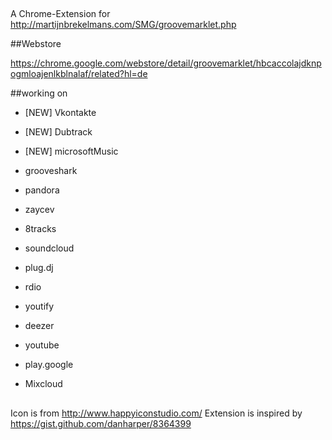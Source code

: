 ##

A Chrome-Extension for <http://martijnbrekelmans.com/SMG/groovemarklet.php>

##Webstore

<https://chrome.google.com/webstore/detail/groovemarklet/hbcaccolajdknpogmloajenlkblnalaf/related?hl=de>

##working on

*  [NEW] Vkontakte
*  [NEW] Dubtrack
*  [NEW] microsoftMusic

* grooveshark
* pandora
* zaycev
* 8tracks
* soundcloud
* plug.dj
* rdio
* youtify
* deezer
* youtube 
* play.google
* Mixcloud


##
Icon is from http://www.happyiconstudio.com/
Extension is inspired by https://gist.github.com/danharper/8364399
